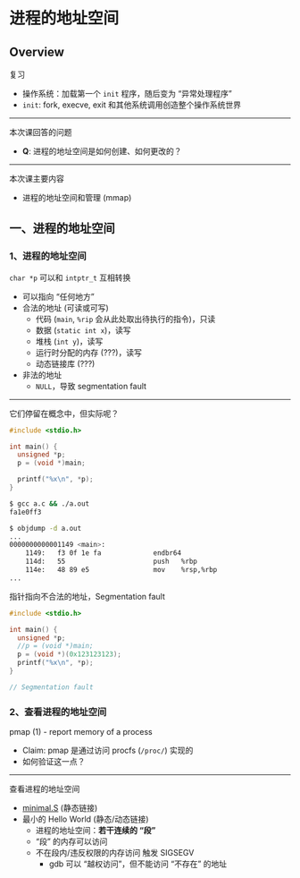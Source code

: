 # 进程的地址空间

## Overview

复习

- 操作系统：加载第一个 `init` 程序，随后变为 “异常处理程序”
- `init`: fork, execve, exit 和其他系统调用创造整个操作系统世界

------

本次课回答的问题

- **Q**: 进程的地址空间是如何创建、如何更改的？

------

本次课主要内容

- 进程的地址空间和管理 (mmap)

## 一、进程的地址空间

### 1、进程的地址空间

`char *p` 可以和 `intptr_t` 互相转换

- 可以指向 “任何地方”
- 合法的地址 (可读或可写)
    - 代码 (`main`, `%rip` 会从此处取出待执行的指令)，只读
    - 数据 (`static int x`)，读写
    - 堆栈 (`int y`)，读写
    - 运行时分配的内存 (???)，读写
    - 动态链接库 (???)
- 非法的地址
    - `NULL`，导致 segmentation fault

------

它们停留在概念中，但实际呢？

```c
#include <stdio.h>

int main() {
  unsigned *p;
  p = (void *)main;

  printf("%x\n", *p);
}
```



```bash
$ gcc a.c && ./a.out
fa1e0ff3

$ objdump -d a.out
...
0000000000001149 <main>:
    1149:	f3 0f 1e fa          	endbr64 
    114d:	55                   	push   %rbp
    114e:	48 89 e5             	mov    %rsp,%rbp
...
```

指针指向不合法的地址，Segmentation fault

```c
#include <stdio.h>

int main() {
  unsigned *p;
  //p = (void *)main;
  p = (void *)(0x123123123);
  printf("%x\n", *p);
}

// Segmentation fault
```

### 2、查看进程的地址空间

pmap (1) - report memory of a process

- Claim: pmap 是通过访问 procfs (`/proc/`) 实现的
- 如何验证这一点？

------

查看进程的地址空间

- [minimal.S](http://jyywiki.cn/pages/OS/2022/demos/minimal.S) (静态链接)
- 最小的 Hello World (静态/动态链接)
    - 进程的地址空间：**若干连续的 “段”**
    - “段” 的内存可以访问
    - 不在段内/违反权限的内存访问 触发 SIGSEGV
        - gdb 可以 “越权访问”，但不能访问 “不存在” 的地址
